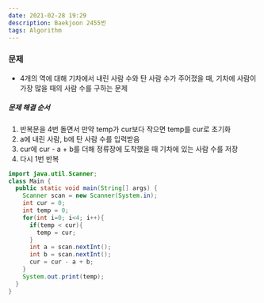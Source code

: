```yaml
---
date: 2021-02-28 19:29
description: Baekjoon 2455번
tags: Algorithm
---
```


### 문제
* 4개의 역에 대해 기차에서 내린 사람 수와 탄 사람 수가 주어졌을 때, 기차에 사람이 가장 많을 때의 사람 수를 구하는 문제

##### 문제 해결 순서
1. 반복문을 4번 돌면서 만약 temp가 cur보다 작으면 temp를 cur로 초기화
2. a에 내린 사람, b에 탄 사람 수를 입력받음
3. cur에 cur - a + b를 더해 정류장에 도착했을 때 기차에 있는 사람 수를 저장
4. 다시 1번 반복

```java
import java.util.Scanner;
class Main {
  public static void main(String[] args) {
    Scanner scan = new Scanner(System.in);
    int cur = 0;
    int temp = 0;
    for(int i=0; i<4; i++){
      if(temp < cur){
        temp = cur;
      }
      int a = scan.nextInt();
      int b = scan.nextInt();
      cur = cur - a + b;
    }
    System.out.print(temp);
  }
}
```
